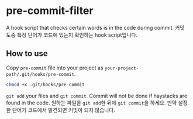# pre-commit-filter

A hook script that checks certain words is in the code during commit.
커밋 도중 특정 단어가 코드에 있는지 확인하는 hook script입니다.

## How to use

Copy `pre-commit` file into your project as `your-project-path/.git/hooks/pre-commit`.

```sh
chmod +x .git/hooks/pre-commit
```
`git add` your files and `git commit`. Commit will not be done if haystacks are found in the code.
원하는 파일을 `git add`한 뒤에 `git commit`을 하세요. 만약 설정한 단어가 코드에서 발견되면 커밋이 되지 않습니다.
